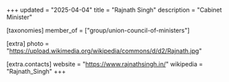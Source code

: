 +++
updated = "2025-04-04"
title = "Rajnath Singh"
description = "Cabinet Minister"

[taxonomies]
member_of = ["group/union-council-of-ministers"]

[extra]
photo = "https://upload.wikimedia.org/wikipedia/commons/d/d2/Rajnath.jpg"

[extra.contacts]
website = "https://www.rajnathsingh.in/"
wikipedia = "Rajnath_Singh"
+++